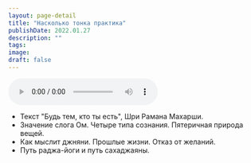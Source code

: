 ```yaml
---
layout: page-detail
title: "Насколько тонка практика"
publishDate: 2022.01.27
description: ""
tags:
image:
draft: false
---
```


<audio title="2022.01.27 - Насколько тонка практика.mp3" src="/upload/iblock/978/9789e0fdd6956430784957fadb88aa01.mp3" controls=""></audio>

* Текст "Будь тем, кто ты есть", Шри Рамана Махарши.
* Значение слога Ом. Четыре типа сознания. Пятеричная природа вещей.
* Как мыслит джняни. Прошлые жизни. Отказ от желаний.
* Путь раджа-йоги и путь сахаджаяны.

  
